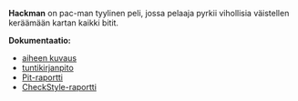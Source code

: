 **Hackman** on pac-man tyylinen peli, jossa pelaaja pyrkii vihollisia väistellen keräämään kartan kaikki bitit.


**Dokumentaatio:** 


- [aiheen kuvaus](dokumentaatio/aiheenKuvausJaRakenne.md)
- [tuntikirjanpito](dokumentaatio/tuntikirjanpito.md)
- [Pit-raportti](https://github.com/Ouzii/Hackman/blob/master/dokumentaatio/Pit-raportti/201702031335/index.html)
- [CheckStyle-raportti](https://github.com/Ouzii/Hackman/blob/master/dokumentaatio/Checkstyle-raportti/site/checkstyle.html)
